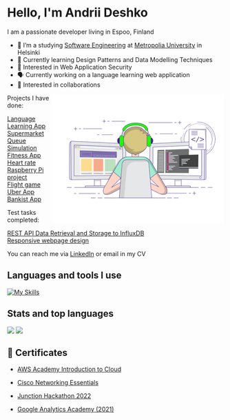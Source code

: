# Hello, I'm Andrii Deshko

I am a passionate developer living in Espoo, Finland

- 📖 I’m a studying [Software Engineering](https://opinto-opas.metropolia.fi/88094/en/67/70331/3319/2490) at [Metropolia University](https://www.metropolia.fi/en) in Helsinki
- 🧠 Currently learning Design Patterns and Data Modelling Techniques
- 🔐 Interested in Web Application Security
- 🗣️ Currently working on a language learning web application
- 🤝 Interested in collaborations


<img align="right" alt="coding" width="400" src="./images/coding-freak.gif">
Projects I have done:

[Language Learning App](https://github.com/MKRadius/JourneyLingua) <br>
[Supermarket Queue Simulation](https://github.com/LVNDLORD/3-phase-simulator) <br>
[Fitness App](https://github.com/SoaresPT/FitnessApp) <br>
[Heart rate Raspberry Pi project](https://github.com/LVNDLORD/Raspberry_Pi_Pico_W) <br>
[Flight game](https://github.com/LVNDLORD/Flight_game_V2.0) <br>
[Uber App](https://github.com/LVNDLORD/UberApp) <br>
[Bankist App](https://github.com/LVNDLORD/Bankist-application) <br>

Test tasks completed:

[REST API Data Retrieval and Storage to InfluxDB](https://github.com/LVNDLORD/QA_assignment_Quuppa) <br> 
[Responsive webpage design](https://github.com/LVNDLORD/Draivi_test_task) <br> 



You can reach me via [LinkedIn](https://www.linkedin.com/in/andrii-deshko-161b74104/) or email in my CV


## Languages and tools I use
[![My Skills](https://skillicons.dev/icons?i=java,py,flask,html,css,ts,js,react,express,mongo,mysql,postgres,prisma,hibernate,git&theme=light)](https://skillicons.dev)

## Stats and top languages
![](http://github-profile-summary-cards.vercel.app/api/cards/most-commit-language?username=LVNDLORD&theme=transparent)
![](http://github-profile-summary-cards.vercel.app/api/cards/stats?username=LVNDLORD&theme=transparent)


## 📝 Certificates

- [AWS Academy Introduction to Cloud](https://www.credly.com/badges/51481631-2697-440e-a168-56060b81b8af/print)

- [Cisco Networking Essentials](https://www.credly.com/badges/269c4a62-8294-40a4-99a7-728a24429a9c/public_url)

- [Junction Hackathon 2022](https://metropoliafi-my.sharepoint.com/:b:/g/personal/andriid_metropolia_fi/EfxydaKlxRVKukL0L_DCii8BpEKAsnkqkWYwAOyQDEEaAg?e=JmArC3)

- [Google Analytics Academy (2021)](https://analytics.google.com/analytics/academy/certificate/vhx21RgMR5yAD3P03BZmRw)
